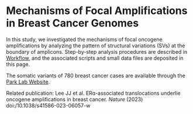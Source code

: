 # Mechanisms of Focal Amplifications in Breast Cancer Genomes

In this study, we investigated the mechanisms of focal oncogene amplifications by analyzing the pattern of structural variations (SVs) at the boundary of amplicons. Step-by-step analysis procedures are described in <a href="https://github.com/parklab/focal-amplification/blob/main/Docs/workflow.md">Workflow</a>, and the associated scripts and small data files are deposited in this page.

The somatic variants of 780 breast cancer cases are available through the [Park Lab Website](http://compbio.med.harvard.edu/TBAmplification/).

Related publication:
Lee JJ et al. ERɑ-associated translocations underlie oncogene amplifications in breast cancer. *Nature* (2023) doi:/10.1038/s41586-023-06057-w
